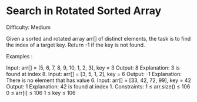 # Search in Rotated Sorted Array

Difficulty: Medium

Given a sorted and rotated array arr[] of distinct elements, the task is to find the index of a target key. Return -1 if the key is not found.

Examples :

Input: arr[] = [5, 6, 7, 8, 9, 10, 1, 2, 3], key = 3
Output: 8
Explanation: 3 is found at index 8.
Input: arr[] = [3, 5, 1, 2], key = 6
Output: -1
Explanation: There is no element that has value 6.
Input: arr[] = [33, 42, 72, 99], key = 42
Output: 1
Explanation: 42 is found at index 1.
Constraints:
1 ≤ arr.size() ≤ 106
0 ≤ arr[i] ≤ 106
1 ≤ key ≤ 106

